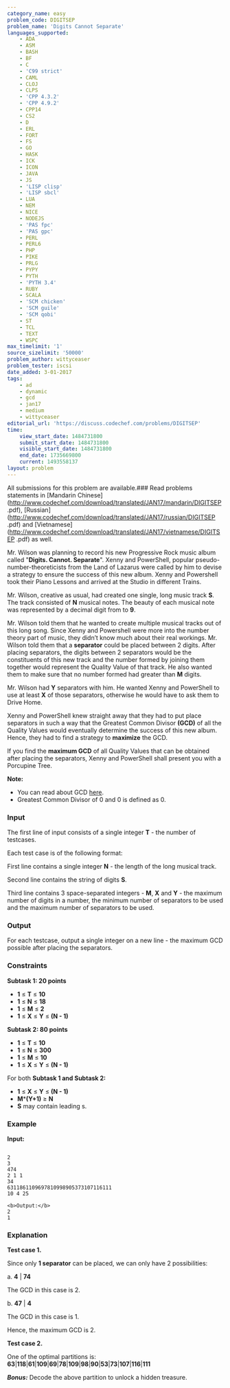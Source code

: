 ```yaml
---
category_name: easy
problem_code: DIGITSEP
problem_name: 'Digits Cannot Separate'
languages_supported:
    - ADA
    - ASM
    - BASH
    - BF
    - C
    - 'C99 strict'
    - CAML
    - CLOJ
    - CLPS
    - 'CPP 4.3.2'
    - 'CPP 4.9.2'
    - CPP14
    - CS2
    - D
    - ERL
    - FORT
    - FS
    - GO
    - HASK
    - ICK
    - ICON
    - JAVA
    - JS
    - 'LISP clisp'
    - 'LISP sbcl'
    - LUA
    - NEM
    - NICE
    - NODEJS
    - 'PAS fpc'
    - 'PAS gpc'
    - PERL
    - PERL6
    - PHP
    - PIKE
    - PRLG
    - PYPY
    - PYTH
    - 'PYTH 3.4'
    - RUBY
    - SCALA
    - 'SCM chicken'
    - 'SCM guile'
    - 'SCM qobi'
    - ST
    - TCL
    - TEXT
    - WSPC
max_timelimit: '1'
source_sizelimit: '50000'
problem_author: wittyceaser
problem_tester: iscsi
date_added: 3-01-2017
tags:
    - ad
    - dynamic
    - gcd
    - jan17
    - medium
    - wittyceaser
editorial_url: 'https://discuss.codechef.com/problems/DIGITSEP'
time:
    view_start_date: 1484731800
    submit_start_date: 1484731800
    visible_start_date: 1484731800
    end_date: 1735669800
    current: 1493558137
layout: problem
---
```

All submissions for this problem are available.###  Read problems statements in [Mandarin Chinese](http://www.codechef.com/download/translated/JAN17/mandarin/DIGITSEP
.pdf), [Russian](http://www.codechef.com/download/translated/JAN17/russian/DIGITSEP
.pdf) and [Vietnamese](http://www.codechef.com/download/translated/JAN17/vietnamese/DIGITSEP
.pdf) as well.

Mr. Wilson was planning to record his new Progressive Rock music album called "**Digits. Cannot. Separate**". Xenny and PowerShell, popular pseudo-number-theoreticists from the Land of Lazarus were called by him to devise a strategy to ensure the success of this new album. Xenny and Powershell took their Piano Lessons and arrived at the Studio in different Trains.

Mr. Wilson, creative as usual, had created one single, long music track **S**. The track consisted of **N** musical notes. The beauty of each musical note was represented by a decimal digit from  to **9**.

Mr. Wilson told them that he wanted to create multiple musical tracks out of this long song. Since Xenny and Powershell were more into the number theory part of music, they didn’t know much about their real workings. Mr. Wilson told them that a **separator** could be placed between 2 digits. After placing separators, the digits between 2 separators would be the constituents of this new track and the number formed by joining them together would represent the Quality Value of that track. He also wanted them to make sure that no number formed had greater than **M** digits.

Mr. Wilson had **Y** separators with him. He wanted Xenny and PowerShell to use at least **X** of those separators, otherwise he would have to ask them to Drive Home.

Xenny and PowerShell knew straight away that they had to put place separators in such a way that the Greatest Common Divisor **(GCD)** of all the Quality Values would eventually determine the success of this new album. Hence, they had to find a strategy to **maximize** the GCD.

If you find the **maximum GCD** of all Quality Values that can be obtained after placing the separators, Xenny and PowerShell shall present you with a Porcupine Tree.

**Note:**

- You can read about GCD [here](https://en.wikipedia.org/wiki/Greatest_common_divisor).
- Greatest Common Divisor of 0 and 0 is defined as 0.
### Input

The first line of input consists of a single integer **T** - the number of testcases.

Each test case is of the following format:

First line contains a single integer **N** - the length of the long musical track.

Second line contains the string of digits **S**.

Third line contains 3 space-separated integers - **M**, **X** and **Y** - the maximum number of digits in a number, the minimum number of separators to be used and the maximum number of separators to be used.

### Output

For each testcase, output a single integer on a new line - the maximum GCD possible after placing the separators.

### Constraints

**Subtask 1: 20 points**

- **1** ≤ **T** ≤ **10**
- **1** ≤ **N** ≤ **18**
- **1** ≤ **M** ≤ **2**
- **1** ≤ **X** ≤ **Y** ≤ **(N - 1)**

**Subtask 2: 80 points**

- **1** ≤ **T** ≤ **10**
- **1** ≤ **N** ≤ **300**
- **1** ≤ **M** ≤ **10**
- **1** ≤ **X** ≤ **Y** ≤ **(N - 1)**

For both **Subtask 1 and Subtask 2:**

- **1** ≤ **X** ≤ **Y** ≤ **(N - 1)**
- **M**\***(Y+1)** ≥ **N**
- **S** may contain leading s.

### Example

**Input:**
```

2
3
474
2 1 1
34
6311861109697810998905373107116111
10 4 25

<b>Output:</b>
2
1

```
### Explanation

**Test case 1.**

Since only **1 separator** can be placed, we can only have 2 possibilities:

 a. **4** | **74**

The GCD in this case is 2.

 b. **47** | **4**

The GCD in this case is 1.

Hence, the maximum GCD is 2.

**Test case 2.**

One of the optimal partitions is: **63**|**118**|**61**|**109**|**69**|**78**|**109**|**98**|**90**|**53**|**73**|**107**|**116**|**111**

**_Bonus:_** Decode the above partition to unlock a hidden treasure.